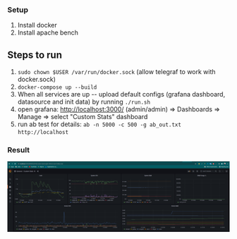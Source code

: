 ### Setup

1. Install docker
2. Install apache bench

## Steps to run

1. `sudo chown $USER /var/run/docker.sock` (allow telegraf to work with docker.sock)
2. `docker-compose up --build` 
3. When all services are up -- upload default configs (grafana dashboard, datasource and init data) by running `./run.sh`
4. open grafana: [http://localhost:3000/](http://localhost:3000/) (admin/admin) => Dashboards => Manage => select "Custom Stats" dashboard 
5. run ab test for details: `ab -n 5000 -c 500 -g ab_out.txt http://localhost`

### Result
![grafana1](screenshot/grafana1.png)

